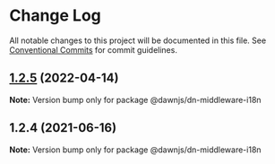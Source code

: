 # Change Log

All notable changes to this project will be documented in this file.
See [Conventional Commits](https://conventionalcommits.org) for commit guidelines.

## [1.2.5](https://github.com/alibaba/dawn/compare/@dawnjs/dn-middleware-i18n@1.2.4...@dawnjs/dn-middleware-i18n@1.2.5) (2022-04-14)

**Note:** Version bump only for package @dawnjs/dn-middleware-i18n

## 1.2.4 (2021-06-16)

**Note:** Version bump only for package @dawnjs/dn-middleware-i18n
